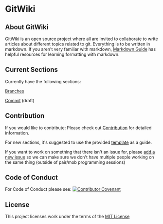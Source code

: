 # GitWiki

## About GitWiki

GitWiki is an open source project where all are invited to collaborate to write articles about different topics related to git.
Everything is to be written in markdown. If you aren't very familiar with markdown, [Markdown Guide](https://www.markdownguide.org/) has helpful resources for learning formatting with markdown.

## Current Sections

Currently have the following sections:

[Branches](./branches.md)

[Commit](./commit.md) (draft)

## Contribution

If you would like to contribute: Please check out [Contribution](./contribution.md) for detailed information.

For new sections, it's suggested to use the provided [template](./template.md) as a guide.

If you want to work on something that there isn't an issue for, please [add a new issue](https://github.com/larkceresin/GitWiki/issues/new) so we can make sure we don't have multiple people working on the same thing (outside of pair/mob programming sessions)

## Code of Conduct

For Code of Conduct please see: [![Contributor Covenant](https://img.shields.io/badge/Contributor%20Covenant-2.0-4baaaa.svg)](code_of_conduct.md) 

## License
This project licenses work under the terms of the [MIT License](./LICENSE)